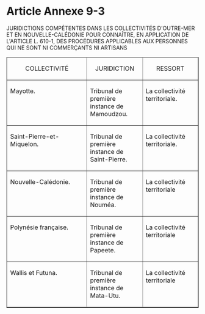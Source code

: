 # Article Annexe 9-3

<p>JURIDICTIONS COMPÉTENTES DANS LES COLLECTIVITÉS D'OUTRE-MER ET EN NOUVELLE-CALÉDONIE POUR CONNAÎTRE, EN APPLICATION DE L'ARTICLE L. 610-1, DES PROCÉDURES APPLICABLES AUX PERSONNES QUI NE SONT NI COMMERÇANTS NI ARTISANS</p><table border='1' cellSpacing='1' width='740' align='center' cellPadding='0'><thead><tr><td width='195'><p align='center'>COLLECTIVITÉ </p></td><td width='130'><p align='center'>JURIDICTION </p></td><td width='130'><p align='center'>RESSORT </p></td></tr></thead><tbody><tr><td vAlign='top'><p align='left'>Mayotte. </p></td><td vAlign='top'><p align='left'>Tribunal de première instance de Mamoudzou. </p></td><td vAlign='top'><p align='left'>La collectivité territoriale. </p></td></tr><tr><td vAlign='top'><p align='left'>Saint-Pierre-et-Miquelon. </p></td><td vAlign='top'><p align='left'>Tribunal de première instance de Saint-Pierre. </p></td><td vAlign='top'><p align='left'>La collectivité territoriale. </p></td></tr><tr><td vAlign='top'><p align='left'>Nouvelle-Calédonie. </p></td><td vAlign='top'><p align='left'>Tribunal de première instance de Nouméa. </p></td><td vAlign='top'><p align='left'>La collectivité territoriale </p></td></tr><tr><td vAlign='top'><p align='left'>Polynésie française. </p></td><td vAlign='top'><p align='left'>Tribunal de première instance de Papeete. </p></td><td vAlign='top'><p align='left'>La collectivité territoriale </p></td></tr><tr><td vAlign='top'><p align='left'>Wallis et Futuna. </p></td><td vAlign='top'><p align='left'>Tribunal de première instance de Mata-Utu. </p></td><td vAlign='top'><p align='left'>La collectivité territoriale</p></td></tr></tbody></table><p align='left'></p><p align='left'></p><p align='left'></p><p align='left'></p>